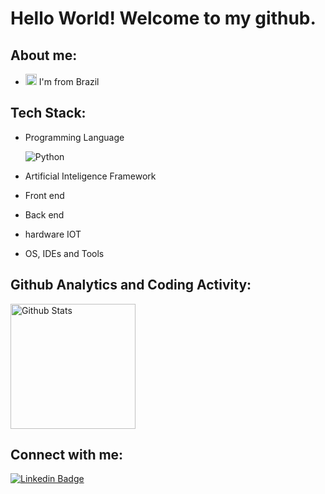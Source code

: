 # Hello World! Welcome to my github.

<!-- about me -->

## About me:
  * <img width="18" src="https://img.icons8.com/color/96/000000/brazil-circular.png" alt="Brazil" /> I'm from Brazil

## Tech Stack:
* Programming Language

  ![Python](https://img.shields.io/badge/-Python-05122A?style=flat&logo=python)&nbsp;
  
* Artificial Inteligence Framework
* Front end
* Back end
* hardware IOT
* OS, IDEs and Tools

## Github Analytics and Coding Activity:
  <p align="left">
  <img alt="Github Stats" height="200" src="https://github-readme-stats.vercel.app/api?username=ItamarMaran&theme=dark&show_icons=true&include_all_commits=true" />
  </p>


## Connect with me:
  [![Linkedin Badge](https://img.shields.io/badge/-ItamarMaran-blue?style=flat-square&logo=Linkedin&logoColor=white&link=https://www.linkedin.com/in/aman-atg/)](https://www.linkedin.com/in/itamar-maran-a06046101/)





<!--
**ItamarMaran/ItamarMaran** is a ✨ _special_ ✨ repository because its `README.md` (this file) appears on your GitHub profile.

### Hi there 👋

Here are some ideas to get you started:

- 🔭 I’m currently working on ...
- 🌱 I’m currently learning ...
- 👯 I’m looking to collaborate on ...
- 🤔 I’m looking for help with ...
- 💬 Ask me about ...
- 📫 How to reach me: ...
- 😄 Pronouns: ...
- ⚡ Fun fact: ...
-->

<!--
reference of icons
https://www.vectorlogo.zone/?q=
https://icons8.com/
https://iconscout.com/
-->
